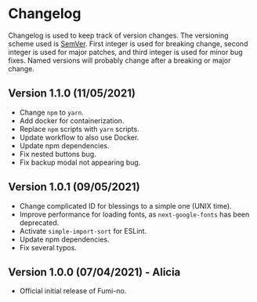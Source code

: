 # Changelog

Changelog is used to keep track of version changes. The versioning scheme used is [SemVer](https://semver.org/). First integer is used for breaking change, second integer is used for major patches, and third integer is used for minor bug fixes. Named versions will probably change after a breaking or major change.

## Version 1.1.0 (11/05/2021)

- Change `npm` to `yarn`.
- Add docker for containerization.
- Replace `npm` scripts with `yarn` scripts.
- Update workflow to also use Docker.
- Update npm dependencies.
- Fix nested buttons bug.
- Fix backup modal not appearing bug.

## Version 1.0.1 (09/05/2021)

- Change complicated ID for blessings to a simple one (UNIX time).
- Improve performance for loading fonts, as `next-google-fonts` has been deprecated.
- Activate `simple-import-sort` for ESLint.
- Update npm dependencies.
- Fix several typos.

## Version 1.0.0 (07/04/2021) - Alicia

- Official initial release of Fumi-no.
